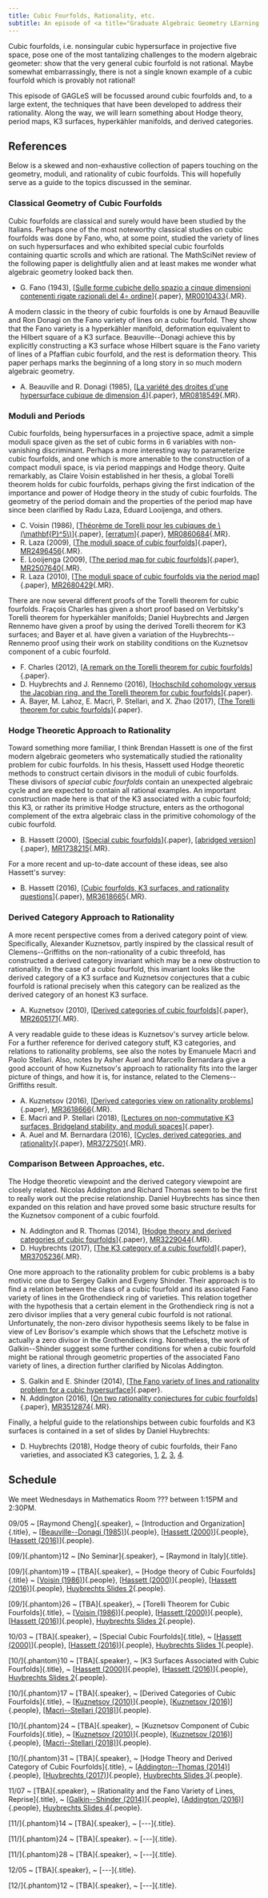 ```yaml
---
title: Cubic Fourfolds, Rationality, etc.
subtitle: An episode of <a title="Graduate Algebraic Geometry LEarning Seminar">GAGLeS</a> organized by <span class="people"><a href="index.html">Raymond Cheng</a></span> during the fall of 2018.
---
```


Cubic fourfolds, i.e. nonsingular cubic hypersurface in projective five space,
pose one of the most tantalizing challenges to the modern algebraic geometer:
show that the very general cubic fourfold is not rational.
Maybe somewhat embarrassingly, there is not a single known example of a cubic
fourfold which is provably not rational!

This episode of GAGLeS will be focussed around cubic fourfolds and, to a large
extent, the techniques that have been developed to address their rationality.
Along the way, we will learn something about Hodge theory, period maps, K3
surfaces, hyperkähler manifolds, and derived categories.

## References

Below is a skewed and non-exhaustive collection of papers touching on the
geometry, moduli, and rationality of cubic fourfolds.
This will hopefully serve as a guide to the topics discussed in the seminar.

### Classical Geometry of Cubic Fourfolds

Cubic fourfolds are classical and surely would have been studied by the
Italians. Perhaps one of the most noteworthy classical studies on cubic
fourfolds was done by Fano, who, at some point, studied the variety of lines on
such hypersurfaces and who exhibited special cubic fourfolds containing quartic
scrolls and which are rational. The MathSciNet review of the following
paper is delightfully alien and at least makes me wonder what algebraic geometry
looked back then.

* G. Fano (1943),
[[Sulle forme cubiche dello spazio a cinque dimensioni contenenti rigate razionali del 4∘ ordine](https://link.springer.com/article/10.1007%2FBF02565634)]{.paper},
[MR0010433](https://mathscinet.ams.org/mathscinet/search/publdoc.html?pg1=MR&s1=10433){.MR}.

A modern classic in the theory of cubic fourfolds is one by Arnaud Beauville and
Ron Donagi on the Fano variety of lines on a cubic fourfold.
They show that the Fano variety is a hyperkähler manifold, deformation
equivalent to the Hilbert square of a K3 surface.
Beauville--Donagi achieve this by explicitly constructing a K3 surface whose
Hilbert square is the Fano variety of lines of a Pfaffian cubic fourfold, and
the rest is deformation theory.
This paper perhaps marks the beginning of a long story in so much modern
algebraic geometry.

* A. Beauville and R. Donagi (1985),
[[La variété des droites d'une hypersurface cubique de dimension 4][BD-lines]]{.paper},
[MR0818549](https://mathscinet.ams.org/mathscinet/search/publdoc.html?&pg1=MR&s1=818549){.MR}.

### Moduli and Periods

Cubic fourfolds, being hypersurfaces in a projective space, admit a simple
moduli space given as the set of cubic forms in 6 variables with non-vanishing
discriminant.
Perhaps a more interesting way to parameterize cubic fourfolds, and one which is
more amenable to the construction of a compact moduli space, is via period
mappings and Hodge theory.
Quite remarkably, as Claire Voisin established in her thesis, a global Torelli
theorem holds for cubic fourfolds, perhaps giving the first indication of the
importance and power of Hodge theory in the study of cubic fourfolds.
The geometry of the period domain and the properties of the period map have
since been clarified by Radu Laza, Eduard Looijenga, and others.

* C. Voisin (1986),
[[Théorème de Torelli pour les cubiques de \\(\\mathbf{P}^5\\)][Voisin-Torelli]]{.paper},
[[erratum][Voisin-Torelli-erratum]]{.paper},
[MR0860684](https://mathscinet.ams.org/mathscinet/search/publdoc.html?&pg1=MR&s1=0860684){.MR}.
* R. Laza (2009),
[[The moduli space of cubic fourfolds][Laza-moduli]]{.paper},
[MR2496456](https://mathscinet.ams.org/mathscinet/search/publdoc.html?&pg1=MR&s1=2496456){.MR}.
* E. Looijenga (2009),
[[The period map for cubic fourfolds][Loo-period]]{.paper},
[MR2507640](https://mathscinet.ams.org/mathscinet/search/publdoc.html?&pg1=MR&s1=2507640){.MR}.
* R. Laza (2010),
[[The moduli space of cubic fourfolds via the period map][Laza-period]]{.paper},
[MR2680429](https://mathscinet.ams.org/mathscinet/search/publdoc.html?&pg1=MR&s1=2680429){.MR}.

There are now several different proofs of the Torelli theorem for cubic
fourfolds.
Fraçois Charles has given a short proof based on Verbitsky's Torelli theorem for
hyperkähler manifolds;
Daniel Huybrechts and Jørgen Rennemo have given a proof by using the derived
Torelli theorem for K3 surfaces; and
Bayer et al. have given a variation of the Huybrechts--Rennemo proof using their
work on stability conditions on the Kuznetsov component of a cubic fourfold.

* F. Charles (2012),
[[A remark on the Torelli theorem for cubic fourfolds][Charles-Torelli]]{.paper}.
* D. Huybrechts and J. Rennemo (2016),
[[Hochschild cohomology versus the Jacobian ring, and the Torelli theorem for cubic fourfolds][HR-Torelli]]{.paper}.
* A. Bayer, M. Lahoz, E. Macrì, P. Stellari, and X. Zhao (2017),
[[The Torelli theorem for cubic fourfolds][BLMSZ-Torelli]]{.paper}.

### Hodge Theoretic Approach to Rationality

Toward something more familiar, I think Brendan Hassett is one of the first
modern algebraic geometers who systematically studied the rationality problem
for cubic fourfolds.
In his thesis, Hassett used Hodge theoretic methods to construct certain
divisors in the moduli of cubic fourfolds.
These divisors of _special cubic fourfolds_ contain an unexpected algebraic
cycle and are expected to contain all rational examples.
An important construction made here is that of the K3 associated with a cubic
fourfold; this K3, or rather its primitive Hodge structure, enters as the
orthogonal complement of the extra algebraic class in the primitive cohomology
of the cubic fourfold.

* B. Hassett (2000),
[[Special cubic fourfolds][Hassett-thesis]]{.paper},
[[abridged version][Hassett-thesis-abridged]]{.paper},
[MR1738215](https://mathscinet.ams.org/mathscinet/search/publdoc.html?&pg1=MR&s1=1738215){.MR}.

For a more recent and up-to-date account of these ideas, see also Hassett's
survey:

* B. Hassett (2016),
[[Cubic fourfolds, K3 surfaces, and rationality questions][Hassett-survey]]{.paper},
[MR3618665](https://mathscinet.ams.org/mathscinet/search/publdoc.html?&pg1=MR&s1=3618665){.MR}.

### Derived Category Approach to Rationality

A more recent perspective comes from a derived category point of view.
Specifically, Alexander Kuznetsov, partly inspired by the classical result of
Clemens--Griffiths on the non-rationality of a cubic threefold, has constructed
a derived category invariant which may be a new obstruction to rationality.
In the case of a cubic fourfold, this invariant looks like the derived category
of a K3 surface and Kuznetsov conjectures that a cubic fourfold is rational
precisely when this category can be realized as the derived category of an
honest K3 surface.

* A. Kuznetsov (2010),
[[Derived categories of cubic fourfolds][Kuz-K3-category]]{.paper},
[MR2605171](https://mathscinet.ams.org/mathscinet/search/publdoc.html?&pg1=MR&s1=2605171){.MR}.

A very readable guide to these ideas is Kuznetsov's survey article below.
For a further reference for derived category stuff, K3 categories, and relations
to rationality problems, see also the notes by Emanuele Macrì and Paolo
Stellari.
Also, notes by Asher Auel and Marcello Bernardara give a good account of how
Kuznetsov's approach to rationality fits into the larger picture of things, and
how it is, for instance, related to the Clemens--Griffiths result.

* A. Kuznetsov (2016),
[[Derived categories view on rationality problems][Kuz-survey]]{.paper},
[MR3618666](https://mathscinet.ams.org/mathscinet/search/publdoc.html?&pg1=MR&s1=3618666){.MR}.
* E. Macrì and P. Stellari (2018),
[[Lectures on non-commutative K3 surfaces, Bridgeland stability, and moduli spaces][MS-NCK3]]{.paper}.
* A. Auel and M. Bernardara (2016),
[[Cycles, derived categories, and rationality][AB-notes]]{.paper},
[MR3727501](https://mathscinet.ams.org/mathscinet/search/publdoc.html?&pg1=MR&s1=3727501){.MR}.

### Comparison Between Approaches, etc.

The Hodge theoretic viewpoint and the derived category viewpoint are closely
related.
Nicolas Addington and Richard Thomas seem to be the first to really work out the
precise relationship.
Daniel Huybrechts has since then expanded on this relation and have proved some
basic structure results for the Kuznetsov component of a cubic fourfold.

* N. Addington and R. Thomas (2014),
[[Hodge theory and derived categories of cubic fourfolds][AT-K3]]{.paper},
[MR3229044](https://mathscinet.ams.org/mathscinet/search/publdoc.html?&pg1=MR&s1=3229044){.MR}.
* D. Huybrechts (2017),
[[The K3 category of a cubic fourfold][Huy-K3]]{.paper},
[MR3705236](https://mathscinet.ams.org/mathscinet/search/publdoc.html?&pg1=MR&s1=3705236){.MR}.

One more approach to the rationality problem for cubic problems is a
baby motivic one due to Sergey Galkin and Evgeny Shinder.
Their approach is to find a relation between the class of a cubic fourfold and
its associated Fano variety of lines in the Grothendieck ring of varieties.
This relation together with the hypothesis that a certain element in the
Grothendieck ring is not a zero divisor implies that a very general
cubic fourfold is not rational.
Unfortunately, the non-zero divisor hypothesis seems likely to be false in view
of Lev Borisov's example which shows that the Lefschetz motive is actually a
zero divisor in the Grothendieck ring.
Nonetheless, the work of Galkin--Shinder suggest some further conditions for
when a cubic fourfold might be rational through geometric properties of the
associated Fano variety of lines, a direction further clarified by Nicolas
Addington.

* S. Galkin and E. Shinder (2014),
[[The Fano variety of lines and rationality problem for a cubic hypersurface][GS-Fano]]{.paper}.
* N. Addington (2016),
[[On two rationality conjectures for cubic fourfolds][Add-GS]]{.paper},
[MR3512874](https://mathscinet.ams.org/mathscinet/search/publdoc.html?&pg1=MR&s1=3512874){.MR}.

Finally, a helpful guide to the relationships between cubic fourfolds and K3
surfaces is contained in a set of slides by Daniel Huybrechts:

* D. Huybrechts (2018),
Hodge theory of cubic fourfolds, their Fano varieties, and associated K3 categories,
[1](assets/HuybrechtsLecture1.pdf),
[2](assets/HuybrechtsLecture2.pdf),
[3](assets/HuybrechtsLecture3.pdf),
[4](assets/HuybrechtsLecture4.pdf).

## Schedule

We meet Wednesdays in Mathematics Room ??? between 1:15PM and 2:30PM.

09/05
  ~ [Raymond Cheng]{.speaker},
  ~ [Introduction and Organization]{.title},
  ~ [[Beauville--Donagi (1985)][BD-lines]]{.people},
    [[Hassett (2000)][Hassett-thesis]]{.people},
    [[Hassett (2016)][Hassett-survey]]{.people}.

[09/]{.phantom}12
  ~ [No Seminar]{.speaker},
  ~ [Raymond in Italy]{.title}.

[09/]{.phantom}19
  ~ [TBA]{.speaker},
  ~ [Hodge theory of Cubic Fourfolds]{.title}
  ~ [[Voisin (1986)][Voisin-Torelli]]{.people},
    [[Hassett (2000)][Hassett-thesis]]{.people},
    [[Hassett (2016)][Hassett-survey]]{.people},
    [Huybrechts Slides 2](assets/HuybrechtsLecture2.pdf){.people}.

[09/]{.phantom}26
  ~ [TBA]{.speaker},
  ~ [Torelli Theorem for Cubic Fourfolds]{.title},
  ~ [[Voisin (1986)][Voisin-Torelli]]{.people},
    [[Hassett (2000)][Hassett-thesis]]{.people},
    [[Hassett (2016)][Hassett-survey]]{.people},
    [Huybrechts Slides 2](assets/HuybrechtsLecture2.pdf){.people}.

10/03
  ~ [TBA]{.speaker},
  ~ [Special Cubic Fourfolds]{.title},
  ~ [[Hassett (2000)][Hassett-thesis]]{.people},
    [[Hassett (2016)][Hassett-survey]]{.people},
    [Huybrechts Slides 1](assets/HuybrechtsLecture1.pdf){.people}.

[10/]{.phantom}10
  ~ [TBA]{.speaker},
  ~ [K3 Surfaces Associated with Cubic Fourfolds]{.title},
  ~ [[Hassett (2000)][Hassett-thesis]]{.people},
    [[Hassett (2016)][Hassett-survey]]{.people},
    [Huybrechts Slides 2](assets/HuybrechtsLecture1.pdf){.people}.

[10/]{.phantom}17
  ~ [TBA]{.speaker},
  ~ [Derived Categories of Cubic Fourfolds]{.title},
  ~ [[Kuznetsov (2010)][Kuz-K3-category]]{.people},
    [[Kuznetsov (2016)][Kuz-survey]]{.people},
    [[Macrì--Stellari (2018)][MS-NCK3]]{.people}.

[10/]{.phantom}24
  ~ [TBA]{.speaker},
  ~ [Kuznetsov Component of Cubic Fourfolds]{.title},
  ~ [[Kuznetsov (2010)][Kuz-K3-category]]{.people},
    [[Kuznetsov (2016)][Kuz-survey]]{.people},
    [[Macrì--Stellari (2018)][MS-NCK3]]{.people}.

[10/]{.phantom}31
  ~ [TBA]{.speaker},
  ~ [Hodge Theory and Derived Category of Cubic Fourfolds]{.title},
  ~ [[Addington--Thomas (2014)][AT-K3]]{.people},
    [[Huybrechts (2017)][Huy-K3]]{.people},
    [Huybrechts Slides 3](assets/HuybrechtsLecture3.pdf){.people}.

11/07
  ~ [TBA]{.speaker},
  ~ [Rationality and the Fano Variety of Lines, Reprise]{.title},
  ~ [[Galkin--Shinder (2014)][GS-Fano]]{.people},
    [[Addington (2016)][Add-GS]]{.people},
    [Huybrechts Slides 4](assets/HuybrechtsLecture4.pdf){.people}.

[11/]{.phantom}14
  ~ [TBA]{.speaker},
  ~ [---]{.title}.

[11/]{.phantom}24
  ~ [TBA]{.speaker}.
  ~ [---]{.title}.

[11/]{.phantom}28
  ~ [TBA]{.speaker},
  ~ [---]{.title}.

12/05
  ~ [TBA]{.speaker},
  ~ [---]{.title}.

[12/]{.phantom}12
  ~ [TBA]{.speaker},
  ~ [---]{.title}.

[Hassett-survey]: <https://link.springer.com/chapter/10.1007/978-3-319-46209-7_2>
[Hassett-thesis]: <https://www.math.brown.edu/~bhassett/papers/cubics/cubiclong.pdf>
[Hassett-thesis-abridged]: <https://link.springer.com/article/10.1023/A:1001706324425>
[Kuz-K3-category]: <https://link.springer.com/chapter/10.1007%2F978-0-8176-4934-0_9>
[Kuz-survey]: <https://link.springer.com/chapter/10.1007/978-3-319-46209-7_3>
[MS-NCK3]: <https://arxiv.org/abs/1807.06169>
[AB-notes]: <https://arxiv.org/abs/1612.02415>
[AT-K3]: <https://projecteuclid.org/euclid.dmj/1404824304>
[Huy-K3]: <https://www.cambridge.org/core/journals/compositio-mathematica/article/div-classtitlethe-k3-category-of-a-cubic-fourfolddiv/D925A24B93E4C0F9421328222402A5DA>
[GS-Fano]: <https://arxiv.org/abs/1405.5154>
[BD-lines]: <https://math.unice.fr/~beauvill/pubs/bd.pdf>
[Voisin-Torelli]: <https://eudml.org/doc/143409>
[Voisin-Torelli-erratum]: <https://link.springer.com/article/10.1007%2Fs00222-008-0116-z>
[Loo-period]: <https://link.springer.com/article/10.1007%2Fs00222-009-0178-6>
[Laza-period]: <http://annals.math.princeton.edu/2010/172-1/p14>
[Laza-moduli]: <http://www.ams.org/journals/jag/2009-18-03/S1056-3911-08-00506-7/>
[Charles-Torelli]: <https://arxiv.org/abs/1209.4509>
[HR-Torelli]: <https://arxiv.org/abs/1610.04128>
[BLMSZ-Torelli]: <https://arxiv.org/abs/1703.10839>
[Add-GS]: <http://intlpress.com/site/pub/pages/journals/items/mrl/content/vols/0023/0001/a001/index.html>
